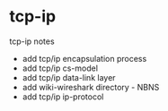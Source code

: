 tcp-ip
======

tcp-ip notes


 - add tcp/ip encapsulation process
 - add tcp/ip cs-model
 - add tcp/ip data-link layer
 - add wiki-wireshark directory - NBNS
 - add tcp/ip ip-protocol 

